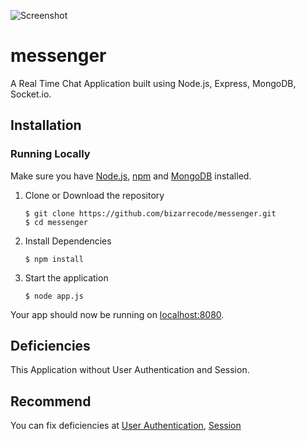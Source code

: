 ![Screenshot](https://raw.githubusercontent.com/pearlgem/messenger/master/public/images/chat.png)

# messenger
A Real Time Chat Application built using Node.js, Express, MongoDB, Socket.io.

## Installation<a name="installation"></a>
### Running Locally
Make sure you have [Node.js](https://nodejs.org/), [npm](https://www.npmjs.com/) and [MongoDB](https://www.mongodb.com/) installed.

1. Clone or Download the repository

	```
	$ git clone https://github.com/bizarrecode/messenger.git
	$ cd messenger
	```
2. Install Dependencies

	```
	$ npm install
	```
3. Start the application

	```
	$ node app.js
	```
Your app should now be running on [localhost:8080](http://localhost:8080/).


## Deficiencies 
This Application without User Authentication and Session.

## Recommend
You can fix deficiencies at [User Authentication](https://github.com/jaredhanson/passport), [Session](https://github.com/expressjs/session)

